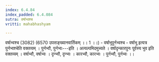 ```yaml
---
index: 6.4.84
index_padded: 6.4.084
sutra: वर्षाभ्वश्च
vritti: mahabhashyam

---
```

 वर्षाभ्वश्च (3082) (6570 उपसङ्ख्यानवार्तिकम् ।। 1 ।।) - वर्षाभूपुर्नभ्वश्च - वर्षाभू इत्यत्र पुर्नभ्वश्चेति वक्तव्यम् । पुर्नभ्वौ, पुर्नभ्वः---इति । अत्यल्पमिदमुच्यते । वर्षादृन्कारपुनः पूर्वस्य भुव इति वक्तव्यम् । वर्षाभ्वौ, वर्षाभ्वः । दृन्भ्वौ, दृन्भ्वः । कारभ्वौ, कारभ्वः । पुर्नभ्वौ, पुर्नभ्वः ।। 
